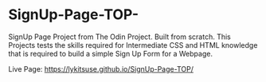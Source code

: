 # SignUp-Page-TOP-
SignUp Page Project from The Odin Project. Built from scratch.
This Projects tests the skills required for Intermediate CSS and HTML knowledge that is required to build a simple Sign Up Form for a Webpage.

Live Page: https://lykitsuse.github.io/SignUp-Page-TOP/
